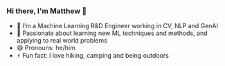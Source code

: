### Hi there, I'm Matthew 👋

<!--
**mattrothery/mattrothery** is a ✨ _special_ ✨ repository because its `README.md` (this file) appears on your GitHub profile.

Here are some ideas to get you started:

- 🔭 I’m currently working on ...
- 🌱 I’m currently learning ...
- 👯 I’m looking to collaborate on ...
- 🤔 I’m looking for help with ...
- 💬 Ask me about ...
- 📫 How to reach me: ...
- 😄 Pronouns: ...
- ⚡ Fun fact: ...
-->

- 🔭 I’m a Machine Learning R&D Engineer working in CV, NLP and GenAI
- 🌱 Passionate about learning new ML techniques and methods, and applying to real world problems
- 😄 Pronouns: he/him
- ⚡ Fun fact: I love hiking, camping and being outdoors
